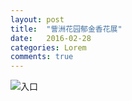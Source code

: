 ```yaml
---
layout: post
title:  "訾洲花园郁金香花展"
date:   2016-02-28 
categories: Lorem
comments: true
---
```


![入口](http://user.qzone.qq.com/1509265714/main)
